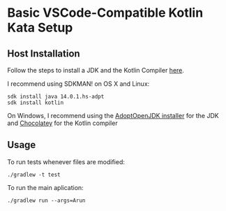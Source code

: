 # Basic VSCode-Compatible Kotlin Kata Setup

## Host Installation
Follow the steps to install a JDK and the Kotlin Compiler [here](https://kotlinlang.org/docs/tutorials/command-line.html).

I recommend using SDKMAN! on OS X and Linux:

```
sdk install java 14.0.1.hs-adpt
sdk install kotlin
```

On Windows, I recommend using the [AdoptOpenJDK installer](https://adoptopenjdk.net/) for the JDK and [Chocolatey](https://chocolatey.org/packages/kotlinc) for the Kotlin compiler

## Usage

To run tests whenever files are modified:

```
./gradlew -t test
```

To run the main aplication:

```
./gradlew run --args=Arun
```